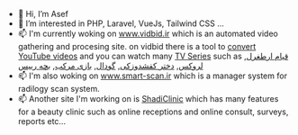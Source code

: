 - 👋 Hi, I’m Asef
- 👀 I’m interested in PHP, Laravel, VueJs, Tailwind CSS ...
- 📫 I'm currently woking on www.vidbid.ir which is an automated video gathering and procesing site.
on vidbid there is a tool to [convert YouTube videos](https://www.vidbid.ir/youtube) 
and you can watch many [TV Series](https://www.vidbid.ir/series/%D8%AA%D9%85%D8%A7%D8%B4%D8%A7%DB%8C-%D8%AC%D8%B0%D8%A7%D8%A8-%D8%AA%D8%B1%DB%8C%D9%86-%D8%B3%D8%B1%DB%8C%D8%A7%D9%84-%D9%87%D8%A7)
such as [قیام ارطغرل](https://www.vidbid.ir/series/%D9%82%DB%8C%D8%A7%D9%85-%D8%A7%D8%B1%D8%B7%D8%BA%D8%B1%D9%84), 
[لروکس](https://www.vidbid.ir/series/%D8%B3%D8%B1%DB%8C%D8%A7%D9%84-%D9%84%D8%B1%D9%88%DA%A9%D8%B3-%D9%87%D9%85%D9%87-%D8%AC%D8%A7-%D8%AA%D9%88),
[دختر کفشدوزکی](https://www.vidbid.ir/series/%D8%AF%D8%AE%D8%AA%D8%B1-%DA%A9%D9%81%D8%B4%D8%AF%D9%88%D8%B2%DA%A9%DB%8C),
[گودال](https://www.vidbid.ir/series/%D8%B3%D8%B1%DB%8C%D8%A7%D9%84-%DA%AF%D9%88%D8%AF%D8%A7%D9%84),
[بازی مرکب](https://www.vidbid.ir/series/Squid-Game-%D8%A8%D8%A7%D8%B2%DB%8C-%D9%85%D8%B1%DA%A9%D8%A8),
[بچه رییس](https://www.vidbid.ir/series/%D8%A8%DA%86%D9%87-%D8%B1%DB%8C%DB%8C%D8%B3-boss-baby)
- 📫 I'm also woking on www.smart-scan.ir which is a manager system for radilogy scan system.
- 📫 Another site I'm working on is [ShadiClinic](https://support.shadiclinic.com) which has many features for a beauty clinic such as online receptions and online consult, surveys, reports etc...

<!---
asefsoft/asefsoft is a ✨ special ✨ repository because its `README.md` (this file) appears on your GitHub profile.
You can click the Preview link to take a look at your changes.
--->
